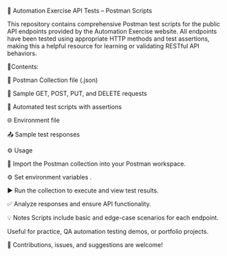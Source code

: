 🚀 Automation Exercise API Tests – Postman Scripts

This repository contains comprehensive Postman test scripts for the public API endpoints provided by the Automation Exercise website. All endpoints have been tested using appropriate HTTP methods and test assertions, making this a helpful resource for learning or validating RESTful API behaviors.


📂Contents:

📁 Postman Collection file (.json)

📌 Sample GET, POST, PUT, and DELETE requests

🧪 Automated test scripts with assertions

🌐 Environment file 

📤 Sample test responses


⚙️ Usage

🔄 Import the Postman collection into your Postman workspace.

⚙️ Set environment variables .

▶️ Run the collection to execute and view test results.

✅ Analyze responses and ensure API functionality.



💡 Notes
Scripts include basic and edge-case scenarios for each endpoint.

Useful for practice, QA automation testing demos, or portfolio projects.



💬 Contributions, issues, and suggestions are welcome! 

